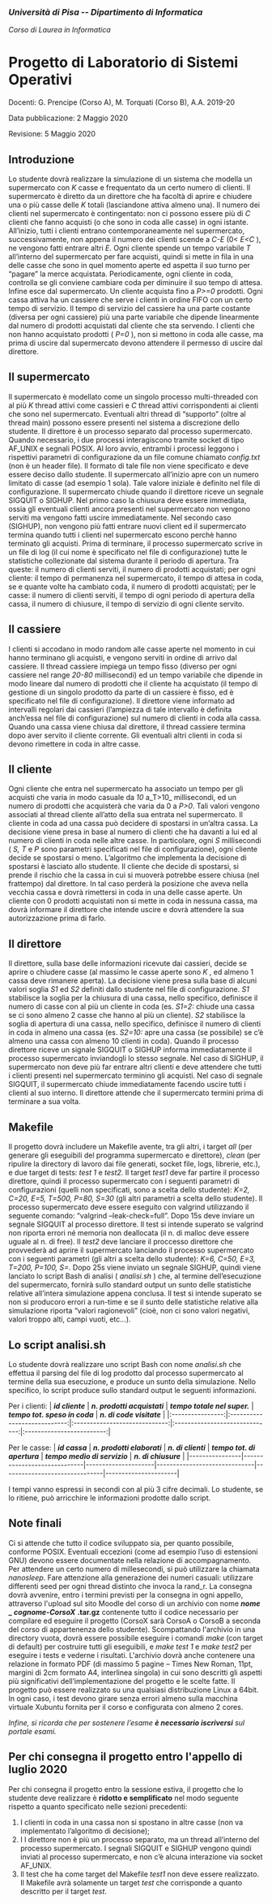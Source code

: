 ### _Università di Pisa -- Dipartimento di Informatica_
_Corso di Laurea in Informatica_

# **Progetto di Laboratorio di Sistemi Operativi**

Docenti: G. Prencipe (Corso A), M. Torquati (Corso B), A.A. 2019-20

Data pubblicazione: 2 Maggio 2020

Revisione: 5 Maggio 2020

## Introduzione

Lo studente dovrà realizzare la simulazione di un sistema che modella un supermercato con _K_ casse e frequentato da un certo numero di clienti. Il supermercato è diretto da un direttore che ha facoltà di aprire e chiudere una o più casse delle _K_ totali (lasciandone attiva almeno una). Il numero dei clienti nel supermercato è contingentato: non ci possono essere più di _C_ clienti che fanno acquisti (o che sono in coda alle casse) in ogni istante. All’inizio, tutti i clienti entrano contemporaneamente nel supermercato, successivamente, non appena il numero dei clienti scende a _C-E_ (0< _E<C_ ), ne vengono fatti entrare altri _E_. Ogni cliente spende un tempo variabile _T_ all’interno del supermercato per fare acquisti, quindi si mette in fila in una delle casse che sono in
quel momento aperte ed aspetta il suo turno per “pagare” la merce acquistata. Periodicamente, ogni cliente in coda, controlla se gli conviene cambiare coda per diminuire il suo tempo di attesa. Infine esce dal supermercato. Un cliente acquista fino a _P>=0_ prodotti. Ogni cassa attiva ha un cassiere che serve i clienti in ordine FIFO con un certo tempo di servizio. Il tempo di servizio del cassiere ha una parte costante (diversa per ogni cassiere) più una parte variabile che dipende linearmente dal numero di prodotti acquistati dal cliente che sta servendo. I clienti che non hanno acquistato prodotti ( _P=0_ ), non si mettono in coda alle casse, ma prima di uscire dal supermercato devono attendere il permesso di uscire dal direttore.

## Il supermercato

Il supermercato è modellato come un singolo processo multi-threaded con al più _K_ thread attivi come cassieri e _C_ thread attivi corrispondenti ai clienti che sono nel supermercato. Eventuali altri thread di “supporto” (oltre al thread main) possono essere presenti nel sistema a discrezione dello studente.
Il direttore è un processo separato dal processo supermercato. Quando necessario, i due processi interagiscono tramite socket di tipo AF_UNIX e segnali POSIX. Al loro avvio, entrambi i processi leggono i rispettivi parametri di configurazione da un file comune chiamato _config.txt_ (non è un header file)_._ Il formato di tale file non viene specificato e deve essere deciso dallo studente.
Il supermercato all’inizio apre con un numero limitato di casse (ad esempio 1 sola). Tale valore iniziale è definito nel file di configurazione.
Il supermercato chiude quando il direttore riceve un segnale SIGQUIT o SIGHUP. Nel primo caso la chiusura deve essere immediata, ossia gli eventuali clienti ancora presenti nel supermercato non vengono serviti ma vengono fatti uscire immediatamente. Nel secondo caso (SIGHUP), non vengono più fatti entrare nuovi client ed il supermercato termina quando tutti i clienti nel supermercato escono perchè hanno terminato gli acquisti. Prima di terminare, il processo supermercato scrive in un file di log (il cui nome è specificato nel file di configurazione) tutte le statistiche collezionate dal sistema durante il periodo di apertura. Tra queste: il numero di clienti serviti, il numero di prodotti acquistati; per ogni cliente: il tempo di permanenza nel supermercato, il tempo di attesa in coda, se e quante volte ha cambiato coda, il numero di prodotti acquistati; per le casse: il numero di clienti serviti, il tempo di ogni periodo di apertura della cassa, il numero di chiusure, il tempo di servizio di ogni cliente servito.

## Il cassiere

I clienti si accodano in modo random alle casse aperte nel momento in cui hanno terminano gli acquisti, e vengono serviti in ordine di arrivo dal cassiere. Il thread cassiere impiega un tempo fisso (diverso per ogni cassiere nel range _20-80_ millisecondi) ed un tempo variabile che dipende in modo lineare dal numero di prodotti che il cliente ha acquistato (il tempo di gestione di un singolo prodotto da parte di un cassiere è fisso, ed è specificato nel file di configurazione). Il direttore viene informato ad intervalli regolari dai cassieri (l’ampiezza di tale intervallo è definita anch’essa nel file di configurazione) sul numero di clienti in coda alla cassa. Quando una cassa viene chiusa dal direttore, il thread cassiere termina dopo aver servito il cliente corrente. Gli eventuali altri clienti in coda si devono rimettere in coda in altre casse.

## Il cliente

Ogni cliente che entra nel supermercato ha associato un tempo per gli acquisti che varia in modo casuale da _10_ a_T>10_ millisecondi, ed un numero di prodotti che acquisterà che varia da 0 a _P>0_. Tali valori vengono associati al thread cliente all’atto della sua entrata nel supermercato. Il cliente in coda ad una cassa può decidere di spostarsi in un’altra cassa. La decisione viene presa in base al numero di clienti che ha davanti a lui ed al numero di clienti in coda nelle altre casse. In particolare, ogni _S_ millisecondi ( _S, T_ e _P_ sono parametri specificati nel file di configurazione), ogni cliente decide se spostarsi o
meno. L’algoritmo che implementa la decisione di spostarsi è lasciato allo studente. Il cliente che decide di spostarsi, si prende il rischio che la cassa in cui si muoverà potrebbe essere chiusa (nel frattempo) dal direttore. In tal caso perderà la posizione che aveva nella vecchia cassa e dovrà rimettersi in coda in una delle casse aperte. Un cliente con 0 prodotti acquistati non si mette in coda in nessuna cassa, ma dovrà informare il direttore che intende uscire e dovrà attendere la sua autorizzazione prima di farlo.

## Il direttore

Il direttore, sulla base delle informazioni ricevute dai cassieri, decide se aprire o chiudere casse (al massimo le casse aperte sono _K_ , ed almeno 1 cassa deve rimanere aperta). La decisione viene presa sulla base di alcuni valori soglia _S1_ ed _S2_ definiti dallo studente nel file di configurazione. _S1_ stabilisce la soglia per la chiusura di una cassa, nello specifico, definisce il numero di casse con al più un cliente in coda (es. _S1=2:_ chiude una cassa se ci sono almeno 2 casse che hanno al più un cliente). _S2_ stabilisce la soglia di apertura di una cassa, nello specifico, definisce il numero di clienti in coda in almeno una cassa (es. _S2=10:_ apre una cassa (se possibile) se c’è almeno una cassa con almeno 10 clienti in coda). Quando il processo direttore riceve un signale SIGQUIT o SIGHUP informa immediatamente il processo supermercato inviandogli lo stesso segnale. Nel caso di SIGHUP, il supermercato non deve più far entrare altri clienti e deve attendere che tutti i clienti presenti nel supermercato terminino gli acquisti. Nel caso di segnale SIGQUIT, il supermercato chiude immediatamente facendo uscire tutti i clienti al suo interno. Il direttore attende che il supermercato termini prima di terminare a sua volta.

## Makefile

Il progetto dovrà includere un Makefile avente, tra gli altri, i target _all_ (per generare gli eseguibili del programma supermercato e direttore), _clean_ (per ripulire la directory di lavoro dai file generati, socket file, logs, librerie, etc.), e due target di tests: _test 1_ e _test2._ Il target _test1_ deve far partire il processo direttore, quindi il processo supermercato con i seguenti parametri di configurazioni (quelli non specificati, sono a scelta dello studente): _K=2, C=20, E=5, T=500, P=80, S=30_ (gli altri parametri a scelta dello studente). Il processo supermercato deve essere eseguito con valgrind utilizzando il seguente comando: “valgrind –leak-check=full”. Dopo 15s deve inviare un segnale SIGQUIT al processo direttore. Il test si intende superato se valgrind non riporta errori né memoria non deallocata (il n. di malloc deve essere uguale al n. di free). Il _test2_ deve lanciare il proccesso direttore che provvederà ad aprire il supermercato lanciando il processo supermercato con i seguenti parametri (gli altri a scelta dello studente): _K=6, C=50, E=3, T=200, P=100, S=_. Dopo 25s viene inviato un segnale SIGHUP, quindi viene lanciato lo script Bash di analisi ( _analisi.sh_ ) che, al termine dell’esecuzione del supermercato, fornirà sullo standard output un sunto delle statistiche relative all’intera simulazione appena conclusa. Il test si intende superato se non si producoro errori a run-time e se il sunto delle statistiche relative alla simulazione riporta “valori ragionevoli” (cioè, non ci sono valori negativi, valori troppo alti, campi vuoti, etc...).

## Lo script analisi.sh

Lo studente dovrà realizzare uno script Bash con nome _analisi.sh_ che effettua il parsing del file di log prodotto dal processo supermercato al termine della sua esecuzione, e produce un sunto della simulazione. Nello specifico, lo script produce sullo standard output le seguenti informazioni.

Per i clienti:
| **_id cliente_** | **_n. prodotti acquistati_** | **_tempo totale nel super._** | **_tempo tot. speso in coda_** | **_n. di code visitate_** |
|:----------------:|:----------------------------:|:-----------------------------:|:------------------------------:|:-------------------------:|

Per le casse:
| **_id cassa_** | **_n. prodotti elaborati_** | **_n. di clienti_** | **_tempo tot. di apertura_** | **_tempo medio di servizio_** | **_n. di chiusure_** |
|----------------|-----------------------------|---------------------|------------------------------|-------------------------------|----------------------|

I tempi vanno espressi in secondi con al più 3 cifre decimali. Lo studente, se lo ritiene, può arricchire le informazioni prodotte dallo script.

## Note finali

Ci si attende che tutto il codice sviluppato sia, per quanto possibile, conforme POSIX. Eventuali eccezioni (come ad esempio l’uso di estensioni GNU) devono essere documentate nella relazione di accompagnamento. Per attendere un certo numero di millesecondi, si può utilizzare la chiamata _nanosleep_. Fare attenzione alla generazione dei numeri casuali: utilizzare differenti seed per ogni thread distinto che invoca la rand_r. La consegna dovrà avvenire, entro i termini previsti per la consegna in ogni appello, attraverso l'upload sul sito Moodle del corso di un archivio con nome **_nome_** **_** **_cognome-CorsoX_** **.tar.gz** contenente tutto il codice necessario per compilare ed eseguire il progetto (CorsoX sarà CorsoA o CorsoB a seconda del corso di appartenenza dello studente). Scompattando l'archivio in una directory vuota, dovrà essere possibile eseguire i comandi _make_ (con target di default) per costruire tutti gli eseguibili, e _make test 1_ e _make test2_ per eseguire i tests e vederne i risultati. L'archivio dovrà anche contenere una relazione in formato PDF (di massimo 5 pagine – Times New Roman, 11pt, margini di 2cm formato A4, interlinea singola) in cui sono descritti gli aspetti più significativi
dell’implementazione del progetto e le scelte fatte. Il progetto può essere realizzato su una qualsiasi distribuzione Linux a 64bit. In ogni caso, i test devono girare senza errori almeno sulla macchina virtuale Xubuntu fornita per il corso e configurata con almeno 2 cores.

_Infine, si ricorda che per sostenere l’esame_ **_è necessario iscriversi_** _sul portale esami._

## Per chi consegna il progetto entro l'appello di luglio 2020

Per chi consegna il progetto entro la sessione estiva, il progetto che lo studente deve realizzare è **ridotto e semplificato** nel modo seguente rispetto a quanto specificato nelle sezioni precedenti:

1. I clienti in coda in una cassa non si spostano in altre casse (non va implementato l’algoritmo di decisione);
2. I l direttore non è più un processo separato, ma un thread all’interno del processo supermercato. I segnali SIGQUIT e SIGHUP vengono quindi inviati al processo supermercato, e non c’è alcuna interazione via socket AF_UNIX.
3. Il test che ha come target del Makefile _test1_ non deve essere realizzato. Il Makefile avrà solamente un target _test_ che corrisponde a quanto descritto per il target _test_.
